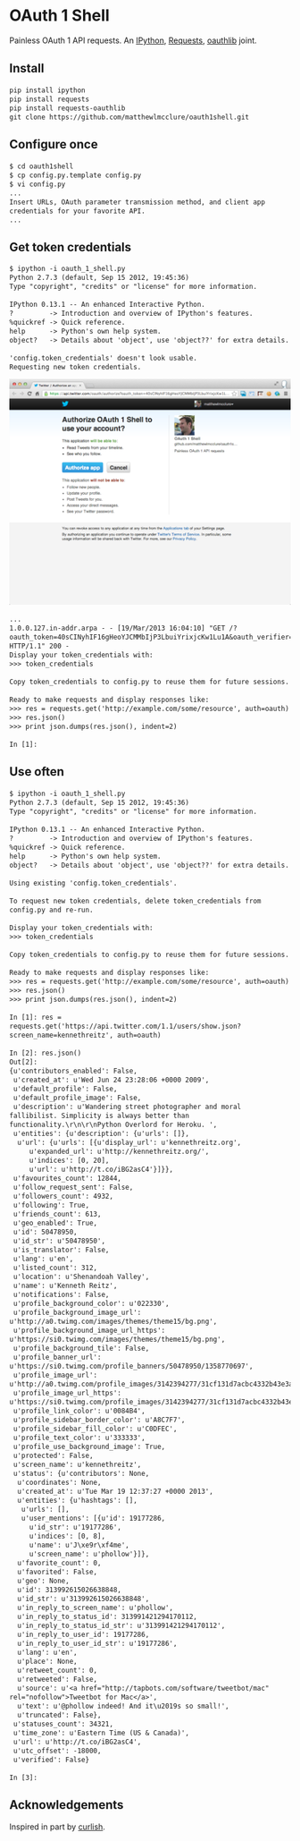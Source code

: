 # OAuth 1 Shell

Painless OAuth 1 API requests. An [IPython], [Requests], [oauthlib]
joint.

[IPython]: http://ipython.org/
[Requests]: http://docs.python-requests.org/en/latest/
[oauthlib]: https://github.com/idan/oauthlib

## Install

    pip install ipython
    pip install requests
    pip install requests-oauthlib
    git clone https://github.com/matthewlmcclure/oauth1shell.git

## Configure once

    $ cd oauth1shell
    $ cp config.py.template config.py
    $ vi config.py
    ...
    Insert URLs, OAuth parameter transmission method, and client app
    credentials for your favorite API.
    ...

## Get token credentials

    $ ipython -i oauth_1_shell.py
    Python 2.7.3 (default, Sep 15 2012, 19:45:36)
    Type "copyright", "credits" or "license" for more information.

    IPython 0.13.1 -- An enhanced Interactive Python.
    ?         -> Introduction and overview of IPython's features.
    %quickref -> Quick reference.
    help      -> Python's own help system.
    object?   -> Details about 'object', use 'object??' for extra details.

    'config.token_credentials' doesn't look usable.
    Requesting new token credentials.


![token-credentials-authorization](./token_credentials_authorization.png)

    ...
    1.0.0.127.in-addr.arpa - - [19/Mar/2013 16:04:10] "GET /?oauth_token=40sCINyhIF16gHeoYJCMMbIjP3LbuiYrixjcKw1Lu1A&oauth_verifier=yO7QZkcvztrwj7aPAygTZzfem860ys49LA31o9FHKkI HTTP/1.1" 200 -
    Display your token_credentials with:
    >>> token_credentials

    Copy token_credentials to config.py to reuse them for future sessions.

    Ready to make requests and display responses like:
    >>> res = requests.get('http://example.com/some/resource', auth=oauth)
    >>> res.json()
    >>> print json.dumps(res.json(), indent=2)

    In [1]:

## Use often

    $ ipython -i oauth_1_shell.py
    Python 2.7.3 (default, Sep 15 2012, 19:45:36)
    Type "copyright", "credits" or "license" for more information.

    IPython 0.13.1 -- An enhanced Interactive Python.
    ?         -> Introduction and overview of IPython's features.
    %quickref -> Quick reference.
    help      -> Python's own help system.
    object?   -> Details about 'object', use 'object??' for extra details.

    Using existing 'config.token_credentials'.

    To request new token credentials, delete token_credentials from
    config.py and re-run.

    Display your token_credentials with:
    >>> token_credentials

    Copy token_credentials to config.py to reuse them for future sessions.

    Ready to make requests and display responses like:
    >>> res = requests.get('http://example.com/some/resource', auth=oauth)
    >>> res.json()
    >>> print json.dumps(res.json(), indent=2)

    In [1]: res = requests.get('https://api.twitter.com/1.1/users/show.json?screen_name=kennethreitz', auth=oauth)

    In [2]: res.json()
    Out[2]:
    {u'contributors_enabled': False,
     u'created_at': u'Wed Jun 24 23:28:06 +0000 2009',
     u'default_profile': False,
     u'default_profile_image': False,
     u'description': u'Wandering street photographer and moral fallibilist. Simplicity is always better than functionality.\r\n\r\nPython Overlord for Heroku. ',
     u'entities': {u'description': {u'urls': []},
      u'url': {u'urls': [{u'display_url': u'kennethreitz.org',
         u'expanded_url': u'http://kennethreitz.org/',
         u'indices': [0, 20],
         u'url': u'http://t.co/iBG2asC4'}]}},
     u'favourites_count': 12844,
     u'follow_request_sent': False,
     u'followers_count': 4932,
     u'following': True,
     u'friends_count': 613,
     u'geo_enabled': True,
     u'id': 50478950,
     u'id_str': u'50478950',
     u'is_translator': False,
     u'lang': u'en',
     u'listed_count': 312,
     u'location': u'Shenandoah Valley',
     u'name': u'Kenneth Reitz',
     u'notifications': False,
     u'profile_background_color': u'022330',
     u'profile_background_image_url': u'http://a0.twimg.com/images/themes/theme15/bg.png',
     u'profile_background_image_url_https': u'https://si0.twimg.com/images/themes/theme15/bg.png',
     u'profile_background_tile': False,
     u'profile_banner_url': u'https://si0.twimg.com/profile_banners/50478950/1358770697',
     u'profile_image_url': u'http://a0.twimg.com/profile_images/3142394277/31cf131d7acbc4332b43e3a95fc91dec_normal.png',
     u'profile_image_url_https': u'https://si0.twimg.com/profile_images/3142394277/31cf131d7acbc4332b43e3a95fc91dec_normal.png',
     u'profile_link_color': u'0084B4',
     u'profile_sidebar_border_color': u'A8C7F7',
     u'profile_sidebar_fill_color': u'C0DFEC',
     u'profile_text_color': u'333333',
     u'profile_use_background_image': True,
     u'protected': False,
     u'screen_name': u'kennethreitz',
     u'status': {u'contributors': None,
      u'coordinates': None,
      u'created_at': u'Tue Mar 19 12:37:27 +0000 2013',
      u'entities': {u'hashtags': [],
       u'urls': [],
       u'user_mentions': [{u'id': 19177286,
         u'id_str': u'19177286',
         u'indices': [0, 8],
         u'name': u'J\xe9r\xf4me',
         u'screen_name': u'phollow'}]},
      u'favorite_count': 0,
      u'favorited': False,
      u'geo': None,
      u'id': 313992615026638848,
      u'id_str': u'313992615026638848',
      u'in_reply_to_screen_name': u'phollow',
      u'in_reply_to_status_id': 313991421294170112,
      u'in_reply_to_status_id_str': u'313991421294170112',
      u'in_reply_to_user_id': 19177286,
      u'in_reply_to_user_id_str': u'19177286',
      u'lang': u'en',
      u'place': None,
      u'retweet_count': 0,
      u'retweeted': False,
      u'source': u'<a href="http://tapbots.com/software/tweetbot/mac" rel="nofollow">Tweetbot for Mac</a>',
      u'text': u'@phollow indeed! And it\u2019s so small!',
      u'truncated': False},
     u'statuses_count': 34321,
     u'time_zone': u'Eastern Time (US & Canada)',
     u'url': u'http://t.co/iBG2asC4',
     u'utc_offset': -18000,
     u'verified': False}

    In [3]:

## Acknowledgements

Inspired in part by [curlish](http://pythonhosted.org/curlish/).
